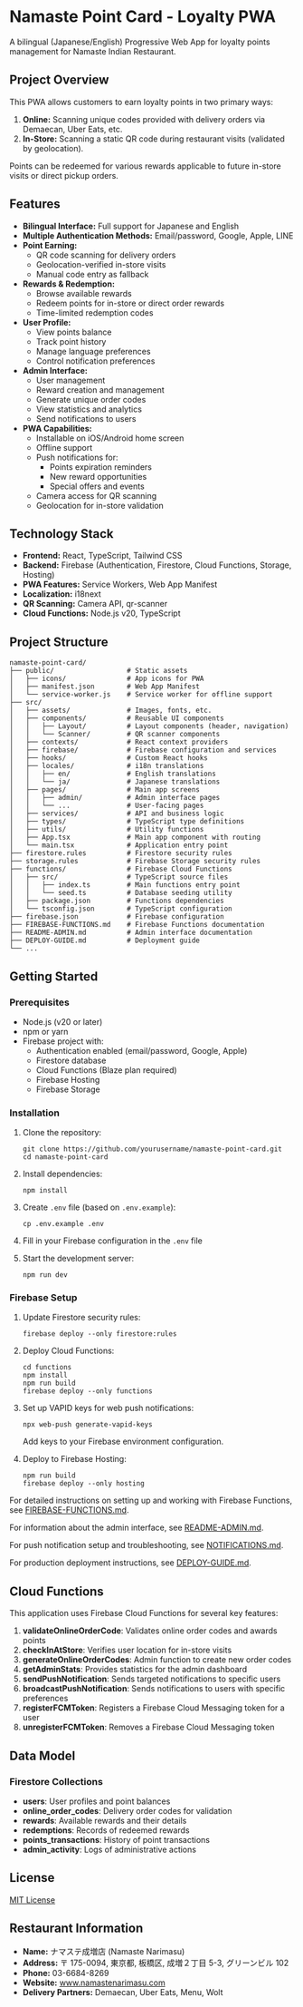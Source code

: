 # Namaste Point Card - Loyalty PWA

A bilingual (Japanese/English) Progressive Web App for loyalty points management for Namaste Indian Restaurant.

## Project Overview

This PWA allows customers to earn loyalty points in two primary ways:

1. **Online:** Scanning unique codes provided with delivery orders via Demaecan, Uber Eats, etc.
2. **In-Store:** Scanning a static QR code during restaurant visits (validated by geolocation).

Points can be redeemed for various rewards applicable to future in-store visits or direct pickup orders.

## Features

- **Bilingual Interface:** Full support for Japanese and English
- **Multiple Authentication Methods:** Email/password, Google, Apple, LINE
- **Point Earning:**
  - QR code scanning for delivery orders
  - Geolocation-verified in-store visits
  - Manual code entry as fallback
- **Rewards & Redemption:**
  - Browse available rewards
  - Redeem points for in-store or direct order rewards
  - Time-limited redemption codes
- **User Profile:**
  - View points balance
  - Track point history
  - Manage language preferences
  - Control notification preferences
- **Admin Interface:**
  - User management
  - Reward creation and management
  - Generate unique order codes
  - View statistics and analytics
  - Send notifications to users
- **PWA Capabilities:**
  - Installable on iOS/Android home screen
  - Offline support
  - Push notifications for:
    - Points expiration reminders
    - New reward opportunities
    - Special offers and events
  - Camera access for QR scanning
  - Geolocation for in-store validation

## Technology Stack

- **Frontend:** React, TypeScript, Tailwind CSS
- **Backend:** Firebase (Authentication, Firestore, Cloud Functions, Storage, Hosting)
- **PWA Features:** Service Workers, Web App Manifest
- **Localization:** i18next
- **QR Scanning:** Camera API, qr-scanner
- **Cloud Functions:** Node.js v20, TypeScript

## Project Structure

```
namaste-point-card/
├── public/                  # Static assets
│   ├── icons/               # App icons for PWA
│   ├── manifest.json        # Web App Manifest
│   └── service-worker.js    # Service worker for offline support
├── src/
│   ├── assets/              # Images, fonts, etc.
│   ├── components/          # Reusable UI components
│   │   ├── Layout/          # Layout components (header, navigation)
│   │   └── Scanner/         # QR scanner components
│   ├── contexts/            # React context providers
│   ├── firebase/            # Firebase configuration and services
│   ├── hooks/               # Custom React hooks
│   ├── locales/             # i18n translations
│   │   ├── en/              # English translations
│   │   └── ja/              # Japanese translations
│   ├── pages/               # Main app screens
│   │   ├── admin/           # Admin interface pages
│   │   └── ...              # User-facing pages
│   ├── services/            # API and business logic
│   ├── types/               # TypeScript type definitions
│   ├── utils/               # Utility functions
│   ├── App.tsx              # Main app component with routing
│   └── main.tsx             # Application entry point
├── firestore.rules          # Firestore security rules
├── storage.rules            # Firebase Storage security rules
├── functions/               # Firebase Cloud Functions
│   ├── src/                 # TypeScript source files
│   │   ├── index.ts         # Main functions entry point
│   │   └── seed.ts          # Database seeding utility
│   ├── package.json         # Functions dependencies
│   └── tsconfig.json        # TypeScript configuration
├── firebase.json            # Firebase configuration
├── FIREBASE-FUNCTIONS.md    # Firebase Functions documentation
├── README-ADMIN.md          # Admin interface documentation
├── DEPLOY-GUIDE.md          # Deployment guide
└── ...
```

## Getting Started

### Prerequisites

- Node.js (v20 or later)
- npm or yarn
- Firebase project with:
  - Authentication enabled (email/password, Google, Apple)
  - Firestore database
  - Cloud Functions (Blaze plan required)
  - Firebase Hosting
  - Firebase Storage

### Installation

1. Clone the repository:

   ```
   git clone https://github.com/yourusername/namaste-point-card.git
   cd namaste-point-card
   ```

2. Install dependencies:

   ```
   npm install
   ```

3. Create `.env` file (based on `.env.example`):
   ```
   cp .env.example .env
   ```
4. Fill in your Firebase configuration in the `.env` file

5. Start the development server:
   ```
   npm run dev
   ```

### Firebase Setup

1. Update Firestore security rules:

   ```
   firebase deploy --only firestore:rules
   ```

2. Deploy Cloud Functions:

   ```
   cd functions
   npm install
   npm run build
   firebase deploy --only functions
   ```

3. Set up VAPID keys for web push notifications:

   ```
   npx web-push generate-vapid-keys
   ```

   Add keys to your Firebase environment configuration.

4. Deploy to Firebase Hosting:
   ```
   npm run build
   firebase deploy --only hosting
   ```

For detailed instructions on setting up and working with Firebase Functions, see [FIREBASE-FUNCTIONS.md](FIREBASE-FUNCTIONS.md).

For information about the admin interface, see [README-ADMIN.md](README-ADMIN.md).

For push notification setup and troubleshooting, see [NOTIFICATIONS.md](NOTIFICATIONS.md).

For production deployment instructions, see [DEPLOY-GUIDE.md](DEPLOY-GUIDE.md).

## Cloud Functions

This application uses Firebase Cloud Functions for several key features:

1. **validateOnlineOrderCode**: Validates online order codes and awards points
2. **checkInAtStore**: Verifies user location for in-store visits
3. **generateOnlineOrderCodes**: Admin function to create new order codes
4. **getAdminStats**: Provides statistics for the admin dashboard
5. **sendPushNotification**: Sends targeted notifications to specific users
6. **broadcastPushNotification**: Sends notifications to users with specific preferences
7. **registerFCMToken**: Registers a Firebase Cloud Messaging token for a user
8. **unregisterFCMToken**: Removes a Firebase Cloud Messaging token

## Data Model

### Firestore Collections

- **users**: User profiles and point balances
- **online_order_codes**: Delivery order codes for validation
- **rewards**: Available rewards and their details
- **redemptions**: Records of redeemed rewards
- **points_transactions**: History of point transactions
- **admin_activity**: Logs of administrative actions

## License

[MIT License](LICENSE)

## Restaurant Information

- **Name:** ナマステ成増店 (Namaste Narimasu)
- **Address:** 〒 175-0094, 東京都, 板橋区, 成増２丁目 5-3, グリーンビル 102
- **Phone:** 03-6684-8269
- **Website:** www.namastenarimasu.com
- **Delivery Partners:** Demaecan, Uber Eats, Menu, Wolt
